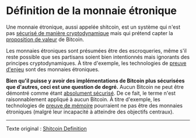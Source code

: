 Définition de la monnaie étronique
==================================

Une monnaie étronique, aussi appelée shitcoin, est un système qui n'est pas [sécurisé de manière cryptodynamique](ch027-cryptodynamic-principles.md) mais qui prétend capter la [proposition de valeur](ch003-value-proposition.md) de Bitcoin.

Les monnaies étroniques sont présumées être des escroqueries, même s'il reste possible que ses partisans soient bien intentionnés mais ignorants des principes cryptodynamiques. À titre d'exemple, les technologies de [preuve d'enjeu](ch072-proof-of-stake-fallacy.md) sont des monnaies étroniques.

**Bien qu'il puisse y avoir des implémentations de Bitcoin plus sécurisées que d'autres, ceci est une question de degré.** Aucun Bitcoin ne peut être démontré comme étant [absolument sécurisé](ch004-axiom-of-resistance.md). De ce fait, le terme n'est raisonnablement appliqué à aucun Bitcoin. À titre d'exemple, les technologies de [preuve de mémoire](ch070-proof-of-memory-fallacy.md) pourraient ne pas être des monnaies étroniques (malgré leur incapacité à atteindre des objectifs centraux).

---

Texte original : [Shitcoin Definition](https://github.com/libbitcoin/libbitcoin-system/wiki/Shitcoin-Definition)